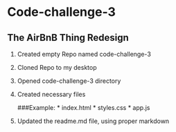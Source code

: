 # Code-challenge-3
## The AirBnB Thing Redesign
1. Created empty Repo named code-challenge-3
2. Cloned Repo to my desktop
3. Opened code-challenge-3 directory
4. Created necessary files
   
    ###Example:
        * index.html
        * styles.css
        * app.js
   
5. Updated the readme.md file, using proper markdown